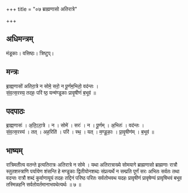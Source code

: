 +++
title = "०७ ब्राह्मणासो अतिरात्रे"

+++
## अधिमन्त्रम्
मंडूकाः। वसिष्ठः। त्रिष्टुप्।

## मन्त्रः
ब्रा॒ह्म॒णासो॑ अतिरा॒त्रे न सोमे॒ सरो॒ न पू॒र्णम॒भितो॒ वद॑न्तः ।  
सं॒व॒त्स॒रस्य॒ तदहः॒ परि॑ ष्ठ॒ यन्म॑ण्डूकाः प्रावृ॒षीणं॑ ब॒भूव॑ ॥

## पदपाठः
ब्रा॒ह्म॒णासः॑ । अ॒ति॒ऽरा॒त्रे । न । सोमे॑ । सरः॑ । न । पू॒र्णम् । अ॒भितः॑ । वद॑न्तः ।  
सं॒व॒त्स॒रस्य॑ । तत् । अह॒रिति॑ । परि॑ । स्थ॒ । यत् । म॒ण्डू॒काः॒ । प्रा॒वृ॒षीण॑म् । ब॒भूव॑ ॥

## भाष्यम्
रात्रिमतीत्य वतन्ते इत्यतिरात्रः अतिरात्रे न सोमे । यथा अतिरात्राख्ये सोमयागे ब्राह्मणासो ब्राह्मणाः रात्रौ स्तुतशस्त्राणि पर्यायेण शंसन्ति हे मण्डूकाः द्वितीयोनशब्दः संप्रत्यर्थे न सम्प्रति पूर्णं सरः अभितः सर्वतः तथा वदन्तः रात्रौ शब्दं कुर्वाणायूयं तदहः तद्दिनं परिष्ठ परितः सर्वतोभवथ यदहः प्रावृषीणं प्रावृषेण्यं प्रावृषिभवं बभूव तस्मिन्नहनि सर्वतोवर्तमानाभवथेत्यर्थः ॥ ७ ॥